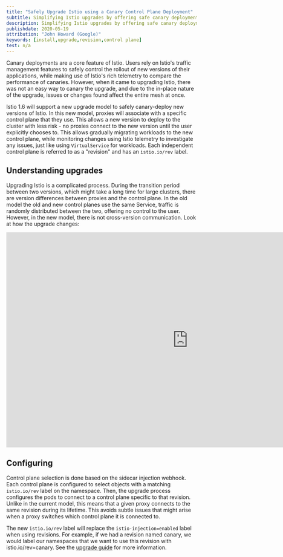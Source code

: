```yaml
---
title: "Safely Upgrade Istio using a Canary Control Plane Deployment"
subtitle: Simplifying Istio upgrades by offering safe canary deployments of the control plane
description: Simplifying Istio upgrades by offering safe canary deployments of the control plane.
publishdate: 2020-05-19
attribution: "John Howard (Google)"
keywords: [install,upgrade,revision,control plane]
test: n/a
---
```


Canary deployments are a core feature of Istio. Users rely on Istio's traffic management features to safely control the rollout of new versions of their applications, while making use of Istio's rich telemetry to compare the performance of canaries. However, when it came to upgrading Istio, there was not an easy way to canary the upgrade, and due to the in-place nature of the upgrade, issues or changes found affect the entire mesh at once.

Istio 1.6 will support a new upgrade model to safely canary-deploy new versions of Istio. In this new model, proxies will associate with a specific control plane that they use. This allows a new version to deploy to the cluster with less risk - no proxies connect to the new version until the user explicitly chooses to. This allows gradually migrating workloads to the new control plane, while monitoring changes using Istio telemetry to investigate any issues, just like using `VirtualService` for workloads. Each independent control plane is referred to as a "revision" and has an `istio.io/rev` label.

## Understanding upgrades

Upgrading Istio is a complicated process. During the transition period between two versions, which might take a long time for large clusters, there are version differences between proxies and the control plane. In the old model the old and new control planes use the same Service, traffic is randomly distributed between the two, offering no control to the user. However, in the new model, there is not cross-version communication. Look at how the upgrade changes:

<iframe src="https://docs.google.com/presentation/d/e/2PACX-1vSbj4B52oEtQ8wGvmaSy29Zao3Q8Ex-w6JaripuJThMTK4F4bxDZkyNUSaexz8Rp8v4QCuDB2dAZkrv/embed?start=false&loop=true&delayms=3000" frameborder="0" width="960" height="569" allowfullscreen="true" mozallowfullscreen="true" webkitallowfullscreen="true"></iframe>

## Configuring

Control plane selection is done based on the sidecar injection webhook. Each control plane is configured to select objects with a matching `istio.io/rev` label on the namespace. Then, the upgrade process configures the pods to connect to a control plane specific to that revision. Unlike in the current model, this means that a given proxy connects to the same revision during its lifetime. This avoids subtle issues that might arise when a proxy switches which control plane it is connected to.

The new `istio.io/rev` label will replace the `istio-injection=enabled` label when using revisions. For example, if we had a revision named canary, we would label our namespaces that we want to use this revision with istio.io/rev=canary. See the [upgrade guide](/docs/setup/upgrade) for more information.
